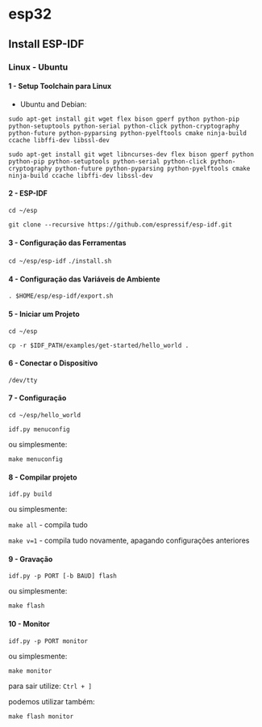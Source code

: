 # esp32

## Install ESP-IDF

### Linux - Ubuntu

#### 1 - Setup Toolchain para Linux

- Ubuntu and Debian:

```sudo apt-get install git wget flex bison gperf python python-pip python-setuptools python-serial python-click python-cryptography python-future python-pyparsing python-pyelftools cmake ninja-build ccache libffi-dev libssl-dev```

```sudo apt-get install git wget libncurses-dev flex bison gperf python python-pip python-setuptools python-serial python-click python-cryptography python-future python-pyparsing python-pyelftools cmake ninja-build ccache libffi-dev libssl-dev```

#### 2 - ESP-IDF

```cd ~/esp```

```git clone --recursive https://github.com/espressif/esp-idf.git```

#### 3 - Configuração das Ferramentas

```cd ~/esp/esp-idf``` 
```./install.sh```

#### 4 - Configuração das Variáveis de Ambiente 

```. $HOME/esp/esp-idf/export.sh```

#### 5 - Iniciar um Projeto

```cd ~/esp```

```cp -r $IDF_PATH/examples/get-started/hello_world .```

#### 6 - Conectar o Dispositivo 

```/dev/tty```

#### 7 - Configuração

```cd ~/esp/hello_world```

```idf.py menuconfig```

ou simplesmente:

```make menuconfig```

#### 8 - Compilar projeto 

```idf.py build```

ou simplesmente:

```make all``` - compila tudo 

```make v=1``` - compila tudo novamente, apagando configurações anteriores

#### 9 - Gravação 

```idf.py -p PORT [-b BAUD] flash```

ou simplesmente:

```make flash```

#### 10 - Monitor 

```idf.py -p PORT monitor```

ou simplesmente:

```make monitor```

para sair utilize: ```Ctrl + ]```

podemos utilizar também:

```make flash monitor```

